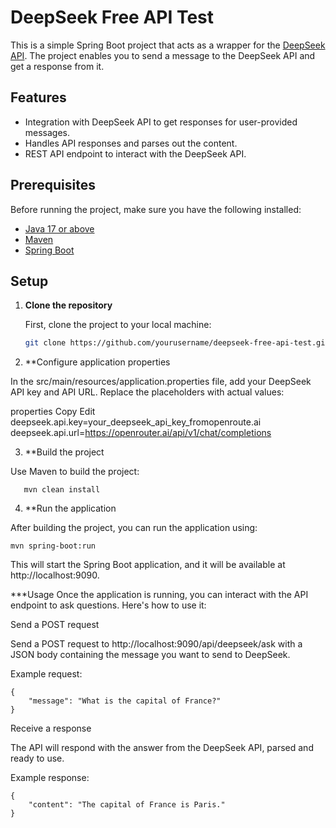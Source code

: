 # DeepSeek Free API Test

This is a simple Spring Boot project that acts as a wrapper for the [DeepSeek API](https://openrouter.ai/). The project enables you to send a message to the DeepSeek API and get a response from it.

## Features
- Integration with DeepSeek API to get responses for user-provided messages.
- Handles API responses and parses out the content.
- REST API endpoint to interact with the DeepSeek API.

## Prerequisites
Before running the project, make sure you have the following installed:
- [Java 17 or above](https://adoptopenjdk.net/)
- [Maven](https://maven.apache.org/)
- [Spring Boot](https://spring.io/projects/spring-boot)

## Setup

1. **Clone the repository**

   First, clone the project to your local machine:

   ```bash
   git clone https://github.com/yourusername/deepseek-free-api-test.git

2. **Configure application properties

In the src/main/resources/application.properties file, add your DeepSeek API key and API URL. Replace the placeholders with actual values:

properties
Copy
Edit
deepseek.api.key=your_deepseek_api_key_fromopenroute.ai
deepseek.api.url=https://openrouter.ai/api/v1/chat/completions

3. **Build the project

Use Maven to build the project:

 ```
    mvn clean install
```

4. **Run the application

After building the project, you can run the application using:

```
mvn spring-boot:run
```

This will start the Spring Boot application, and it will be available at http://localhost:9090.

***Usage
Once the application is running, you can interact with the API endpoint to ask questions. Here's how to use it:

Send a POST request

Send a POST request to http://localhost:9090/api/deepseek/ask with a JSON body containing the message you want to send to DeepSeek.

Example request:

```
{
    "message": "What is the capital of France?"
}
```
Receive a response

The API will respond with the answer from the DeepSeek API, parsed and ready to use.

Example response:

```
{
    "content": "The capital of France is Paris."
}
```
